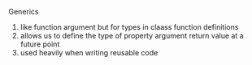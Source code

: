 Generics
1) like function argument but for types in claass function definitions
2) allows us to define the type of property argument return value at a future point
3) used heavily when writing reusable code
